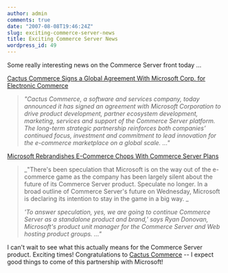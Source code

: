 ```yaml
---
author: admin
comments: true
date: "2007-08-08T19:46:24Z"
slug: exciting-commerce-server-news
title: Exciting Commerce Server News
wordpress_id: 49
---
```


Some really interesting news on the Commerce Server front today ...

[Cactus Commerce Signs a Global Agreement With Microsoft Corp. for Electronic Commerce](http://www.cactuscommerce.com/pressreleases/080807_e.asp)

> _"Cactus Commerce, a software and services company, today announced it has signed an agreement with Microsoft Corporation to drive product development, partner ecosystem development, marketing, services and support of the Commerce Server platform. The long-term strategic partnership reinforces both companies’ continued focus, investment and commitment to lead innovation for the e-commerce marketplace on a global scale. ..."_

[Microsoft Rebrandishes E-Commerce Chops With Commerce Server Plans](http://www.informationweek.com/news/showArticle.jhtml?articleID=201304779)

> _"There's been speculation that Microsoft is on the way out of the e-commerce game as the company has been largely silent about the future of its Commerce Server product. Speculate no longer. In a broad outline of Commerce Server's future on Wednesday, Microsoft is declaring its intention to stay in the game in a big way. _
> 
> _'To answer speculation, yes, we are going to continue Commerce Server as a standalone product and brand,' says Ryan Donovan, Microsoft's product unit manager for the Commerce Server and Web hosting product groups. ..."_

I can't wait to see what this actually means for the Commerce Server product. Exciting times! Congratulations to [Cactus Commerce](http://www.cactuscommerce.com/home/default_e.asp) -- I expect good things to come of this partnership with Microsoft!
